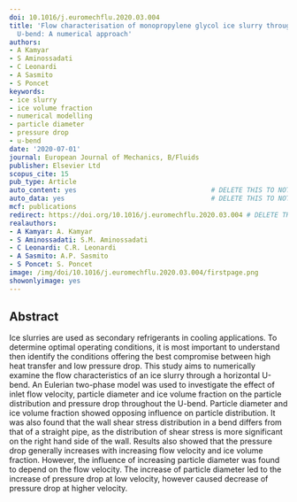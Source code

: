 ```yaml
---
doi: 10.1016/j.euromechflu.2020.03.004
title: 'Flow characterisation of monopropylene glycol ice slurry through a horizontal
  U-bend: A numerical approach'
authors:
- A Kamyar
- S Aminossadati
- C Leonardi
- A Sasmito
- S Poncet
keywords:
- ice slurry
- ice volume fraction
- numerical modelling
- particle diameter
- pressure drop
- u-bend
date: '2020-07-01'
journal: European Journal of Mechanics, B/Fluids
publisher: Elsevier Ltd
scopus_cite: 15
pub_type: Article
auto_content: yes                                  # DELETE THIS TO NOT AUTO GENERATE CONTENT
auto_data: yes                                     # DELETE THIS TO NOT AUTO GENERATE METADATA
mcf: publications
redirect: https://doi.org/10.1016/j.euromechflu.2020.03.004 # DELETE THIS TO NOT REDIRECT
realauthors:
- A Kamyar: A. Kamyar
- S Aminossadati: S.M. Aminossadati
- C Leonardi: C.R. Leonardi
- A Sasmito: A.P. Sasmito
- S Poncet: S. Poncet
image: /img/doi/10.1016/j.euromechflu.2020.03.004/firstpage.png
showonlyimage: yes
---
```



## Abstract
Ice slurries are used as secondary refrigerants in cooling applications. To determine optimal operating conditions, it is most important to understand then identify the conditions offering the best compromise between high heat transfer and low pressure drop. This study aims to numerically examine the flow characteristics of an ice slurry through a horizontal U-bend. An Eulerian two-phase model was used to investigate the effect of inlet flow velocity, particle diameter and ice volume fraction on the particle distribution and pressure drop throughout the U-bend. Particle diameter and ice volume fraction showed opposing influence on particle distribution. It was also found that the wall shear stress distribution in a bend differs from that of a straight pipe, as the distribution of shear stress is more significant on the right hand side of the wall. Results also showed that the pressure drop generally increases with increasing flow velocity and ice volume fraction. However, the influence of increasing particle diameter was found to depend on the flow velocity. The increase of particle diameter led to the increase of pressure drop at low velocity, however caused decrease of pressure drop at higher velocity.
